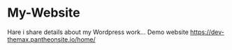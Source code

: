 # My-Website
Hare i share details about my Wordpress work... Demo website
https://dev-themax.pantheonsite.io/home/
